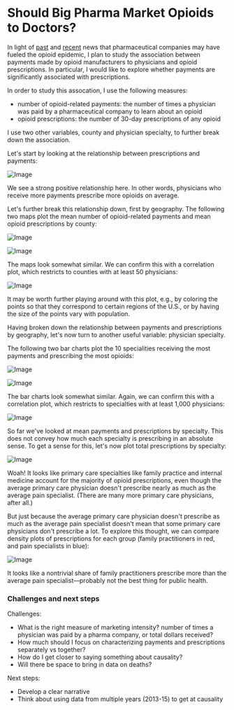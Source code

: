 # Should Big Pharma Market Opioids to Doctors?

In light of [past](http://www.nytimes.com/2007/05/10/business/11drug-web.html?mcubz=0) and [recent](http://www.npr.org/sections/thetwo-way/2017/09/19/552135830/41-states-to-investigate-pharmaceutical-companies-over-opioids) news that pharmaceutical companies may have fueled the opioid epidemic, I plan to study the association between payments made by opioid manufacturers to physicians and opioid prescriptions. In particular, I would like to explore whether payments are significantly associated with prescriptions.

In order to study this assocation, I use the following measures:
- number of opioid-related payments: the number of times a physician was paid by a pharmaceutical company to learn about an opioid
- opioid prescriptions: the number of 30-day prescriptions of any opioid

I use two other variables, county and physician specialty, to further break down the association.

Let's start by looking at the relationship between prescriptions and payments:

![Image](https://raw.githubusercontent.com/kdanesh/dataviz-project/master/plots/meetings_30dayfill.png)

We see a strong positive relationship here. In other words, physicians who receive more payments prescribe more opioids on average.

Let's further break this relationship down, first by geography. The following two maps plot the mean number of opioid-related payments and mean opioid prescriptions by county:

![Image](https://raw.githubusercontent.com/kdanesh/dataviz-project/master/plots/map_meetings.png)

![Image](https://raw.githubusercontent.com/kdanesh/dataviz-project/master/plots/map_30dayfill.png)

The maps look somewhat similar.  We can confirm this with a correlation plot, which restricts to counties with at least 50 physicians:

![Image](https://raw.githubusercontent.com/kdanesh/dataviz-project/gh-pages/plots/cty_scatterplot.png)

It may be worth further playing around with this plot, e.g., by coloring the points so that they correspond to certain regions of the U.S., or by having the size of the points vary with population.

Having broken down the relationship between payments and prescriptions by geography, let's now turn to another useful variable: physician specialty.

The following two bar charts plot the 10 specialities receiving the most payments and prescribing the most opioids:

![Image](https://raw.githubusercontent.com/kdanesh/dataviz-project/gh-pages/plots/specialty_top10pay.png)

![Image](https://raw.githubusercontent.com/kdanesh/dataviz-project/gh-pages/plots/specialty_top10pre.png)

The bar charts look somewhat similar.  Again, we can confirm this with a correlation plot, which restricts to specialties with at least 1,000 physicians:

![Image](https://raw.githubusercontent.com/kdanesh/dataviz-project/gh-pages/plots/specialty_scatter.png)

So far we've looked at mean payments and prescriptions by specialty.  This does not convey how much each specialty is prescribing in an absolute sense.  To get a sense for this, let's now plot total prescriptions by specialty:

![Image](https://raw.githubusercontent.com/kdanesh/dataviz-project/gh-pages/plots/specialty_top10pre_total.png)

Woah!  It looks like primary care specialties like family practice and internal medicine account for the majority of opioid prescriptions, even though the average primary care physician doesn't prescribe nearly as much as the average pain specialist.  (There are many more primary care physicians, after all.)

But just because the average primary care physician doesn't prescribe as much as the average pain specialist doesn't mean that some primary care physicians don't prescribe a lot.  To explore this thought, we can compare density plots of prescriptions for each group (family practitioners in red, and pain specialists in blue):

![Image](https://raw.githubusercontent.com/kdanesh/dataviz-project/gh-pages/plots/density_fam_vs_pain.png)

It looks like a nontrivial share of family practitioners prescribe more than the average pain specialist&mdash;probably not the best thing for public health.

### Challenges and next steps

Challenges:
- What is the right measure of marketing intensity? number of times a physician was paid by a pharma company, or total dollars received?
- How much should I focus on characterizing payments and prescriptions separately vs together?
- How do I get closer to saying something about causality?
- Will there be space to bring in data on deaths?

Next steps:
- Develop a clear narrative
- Think about using data from multiple years (2013-15) to get at causality